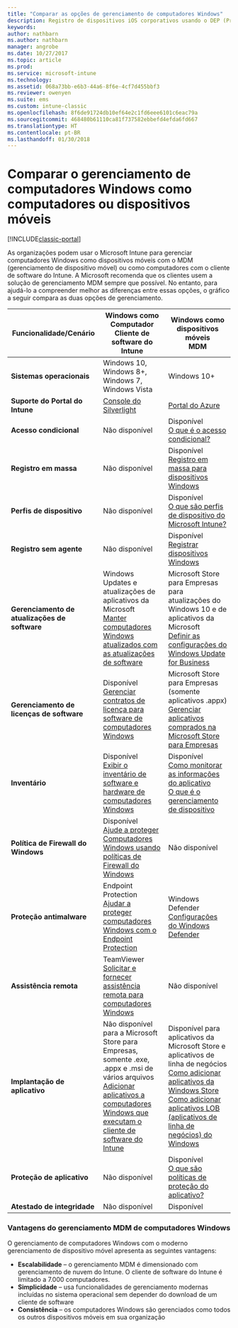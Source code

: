 ```yaml
---
title: "Comparar as opções de gerenciamento de computadores Windows"
description: Registro de dispositivos iOS corporativos usando o DEP (Programa de Registro de Dispositivo) da Apple ou o Apple Configurator
keywords: 
author: nathbarn
ms.author: nathbarn
manager: angrobe
ms.date: 10/27/2017
ms.topic: article
ms.prod: 
ms.service: microsoft-intune
ms.technology: 
ms.assetid: 068a73bb-e6b3-44a6-8f6e-4cf7d455bbf3
ms.reviewer: owenyen
ms.suite: ems
ms.custom: intune-classic
ms.openlocfilehash: 8f6de91724db10ef64e2c1fd6eee6101c6eac79a
ms.sourcegitcommit: 468480b61110ca81f737582ebbefd4efda6fd667
ms.translationtype: HT
ms.contentlocale: pt-BR
ms.lasthandoff: 01/30/2018
---
```

# <a name="compare-managing-windows-pcs-as-computers-or-mobile-devices"></a>Comparar o gerenciamento de computadores Windows como computadores ou dispositivos móveis

[!INCLUDE[classic-portal](../includes/classic-portal.md)]

As organizações podem usar o Microsoft Intune para gerenciar computadores Windows como dispositivos móveis com o MDM (gerenciamento de dispositivo móvel) ou como computadores com o cliente de software do Intune.  A Microsoft recomenda que os clientes usem a solução de gerenciamento MDM sempre que possível. No entanto, para ajudá-lo a compreender melhor as diferenças entre essas opções, o gráfico a seguir compara as duas opções de gerenciamento.

|**Funcionalidade/Cenário** |**Windows como Computador**<br>Cliente de software do Intune | **Windows como dispositivos móveis**<br>MDM |
|--------------|-------------------------------|-------------------------------|
|**Sistemas operacionais** |Windows 10, Windows 8+, Windows 7, Windows Vista | Windows 10+ |
|**Suporte do Portal do Intune** |[Console do Silverlight](https://manage.microsoft.com)|[Portal do Azure](https://portal.azure.com) |
|**Acesso condicional**|Não disponível|Disponível <br>[O que é o acesso condicional?](https://docs.microsoft.com/intune-azure/conditional-access/what-is-conditional-access)|
|**Registro em massa**|Não disponível|Disponível <br>[Registro em massa para dispositivos Windows](https://docs.microsoft.com/intune-azure/enroll-devices/bulk-enroll-windows)|
|**Perfis de dispositivo**|Não disponível|Disponível <br>[O que são perfis de dispositivo do Microsoft Intune?](https://docs.microsoft.com/intune-azure/configure-devices/what-are-device-profiles)|
|**Registro sem agente**|Não disponível |Disponível<br>[Registrar dispositivos Windows](https://docs.microsoft.com/intune-azure/enroll-devices/enroll-windows-devices)|
|**Gerenciamento de atualizações de software**| Windows Updates e atualizações de aplicativos da Microsoft<br>[Manter computadores Windows atualizados com as atualizações de software](https://docs.microsoft.com/intune/deploy-use/keep-windows-pcs-up-to-date-with-software-updates-in-microsoft-intune)|Microsoft Store para Empresas para atualizações do Windows 10 e de aplicativos da Microsoft<br> [Definir as configurações do Windows Update for Business](https://docs.microsoft.com/intune-azure/configure-devices/how-to-configure-windows-update-for-business) |
|**Gerenciamento de licenças de software**|Disponível <br>[Gerenciar contratos de licença para software de computadores Windows](https://docs.microsoft.com/intune/deploy-use/manage-license-agreements-for-windows-pc-software-in-microsoft-intune)|Microsoft Store para Empresas (somente aplicativos .appx)<br>[Gerenciar aplicativos comprados na Microsoft Store para Empresas](https://docs.microsoft.com/intune-azure/manage-apps/wsfb-apps)|
|**Inventário**|Disponível <br>[Exibir o inventário de software e hardware de computadores Windows](https://docs.microsoft.com/intune/deploy-use/view-hardware-and-software-inventory-for-windows-pcs-in-microsoft-intune)|Disponível <br>[Como monitorar as informações do aplicativo](https://docs.microsoft.com/intune/apps-monitor)<br>[O que é o gerenciamento de dispositivo](https://docs.microsoft.com/intune/device-management)|
|**Política de Firewall do Windows**|Disponível <br>[Ajude a proteger Computadores Windows usando políticas de Firewall do Windows](https://docs.microsoft.com/intune/deploy-use/help-protect-windows-pcs-using-windows-firewall-policies-in-microsoft-intune) |Não disponível|
|**Proteção antimalware**|Endpoint Protection<br>[Ajudar a proteger computadores Windows com o Endpoint Protection](https://docs.microsoft.com/intune/deploy-use/help-secure-windows-pcs-with-endpoint-protection-for-microsoft-intune)|Windows Defender<br>[Configurações do Windows Defender](https://docs.microsoft.com/intune-azure/configure-devices/custom-for-windows-10#windows-defender-settings)|
|**Assistência remota** |TeamViewer<br>[Solicitar e fornecer assistência remota para computadores Windows](https://docs.microsoft.com/intune/deploy-use/request-and-provide-remote-assistance-for-windows-pcs-in-microsoft-intune)|Não disponível |
|**Implantação de aplicativo** | Não disponível para a Microsoft Store para Empresas,<br>somente .exe, .appx e .msi de vários arquivos<br>[Adicionar aplicativos a computadores Windows que executam o cliente de software do Intune](https://docs.microsoft.com/intune/deploy-use/add-apps-for-windows-pcs-in-microsoft-intune)|Disponível para aplicativos da Microsoft Store e aplicativos de linha de negócios<br>[Como adicionar aplicativos da Windows Store](https://docs.microsoft.com/intune/store-apps-windows)<br>[Como adicionar aplicativos LOB (aplicativos de linha de negócios) do Windows](https://docs.microsoft.com/intune/lob-apps-windows)|
|**Proteção de aplicativo**|Não disponível|Disponível <br>[O que são políticas de proteção do aplicativo?](https://docs.microsoft.com/intune-azure/manage-apps/what-is-app-protection-policy)|
|**Atestado de integridade**|Não disponível|Disponível|


### <a name="advantages-of-mdm-windows-pc-management"></a>Vantagens do gerenciamento MDM de computadores Windows
O gerenciamento de computadores Windows com o moderno gerenciamento de dispositivo móvel apresenta as seguintes vantagens:
- **Escalabilidade** – o gerenciamento MDM é dimensionado com gerenciamento de nuvem do Intune. O cliente de software do Intune é limitado a 7.000 computadores.
- **Simplicidade** – usa funcionalidades de gerenciamento modernas incluídas no sistema operacional sem depender do download de um cliente de software
- **Consistência** – os computadores Windows são gerenciados como todos os outros dispositivos móveis em sua organização
<!-- - **Cloud optimization** - -->
